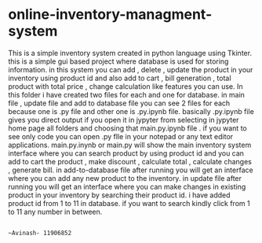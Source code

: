 # online-inventory-managment-system
This is a simple inventory system created in python language using Tkinter. this is a simple gui based project where  database is used for storing information. in this system you can add , delete , update the product in your inventory using product id and also add to cart , bill generation , total product with total price , change calculation like features you can use.
In this folder i have created two files for each and one for database. in main file , update file and add to database file you can see 2 files for each because one is .py file and other one is .py.ipynb file. basically .py.ipynb file gives you direct output if you open it in jypyter from selecting in jypyter home page all folders and choosing that main.py.ipynb file . if you want to see only code you can open .py flle in your notepad or any text editor applications.
												main.py.inynb or main.py will show the main inventory system interface where you can search product by using product id and you can add to cart the product , make discount , calculate total , calculate changes , generate bill.
	in add-to-database file after running you will get an interface where you can add any new product to the inventory.
	   											in update file after running you will get an interface where you can 
make changes in existing product in your inventory by searching their product id. i have added product id from 1 to 11 in database. if you want to search kindly 
click from 1 to 11 any number in between.

											                                                                                                                	~Avinash- 11906852






